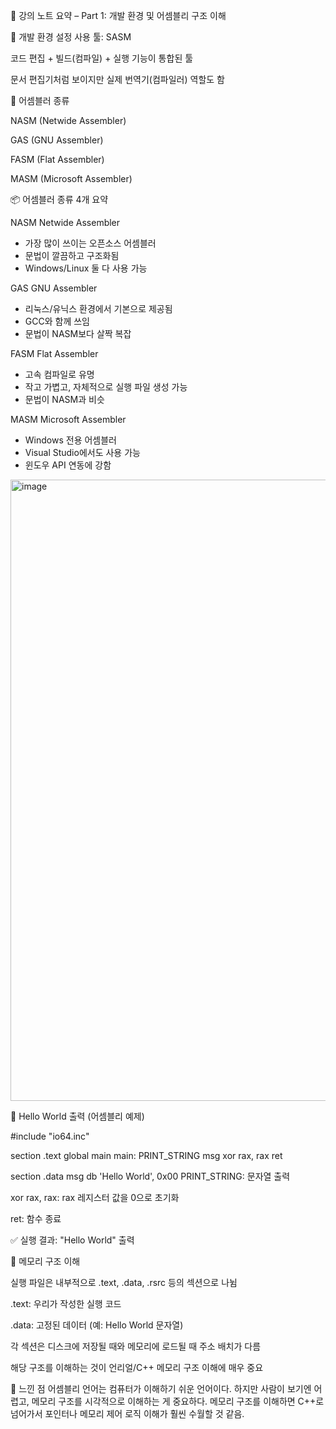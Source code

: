 📌 강의 노트 요약 – Part 1: 개발 환경 및 어셈블리 구조 이해

🔧 개발 환경 설정
사용 툴: SASM

코드 편집 + 빌드(컴파일) + 실행 기능이 통합된 툴

문서 편집기처럼 보이지만 실제 번역기(컴파일러) 역할도 함

🧩 어셈블러 종류

NASM (Netwide Assembler)

GAS (GNU Assembler)

FASM (Flat Assembler)

MASM (Microsoft Assembler)

📦 어셈블러 종류 4개 요약

NASM	Netwide Assembler	<ul><li>가장 많이 쓰이는 오픈소스 어셈블러</li><li>문법이 깔끔하고 구조화됨</li><li>Windows/Linux 둘 다 사용 가능</li></ul>
GAS	GNU Assembler	<ul><li>리눅스/유닉스 환경에서 기본으로 제공됨</li><li>GCC와 함께 쓰임</li><li>문법이 NASM보다 살짝 복잡</li></ul>
FASM	Flat Assembler	<ul><li>고속 컴파일로 유명</li><li>작고 가볍고, 자체적으로 실행 파일 생성 가능</li><li>문법이 NASM과 비슷</li></ul>
MASM	Microsoft Assembler	<ul><li>Windows 전용 어셈블러</li><li>Visual Studio에서도 사용 가능</li><li>윈도우 API 연동에 강함</li></ul>


<img width="1532" height="994" alt="image" src="https://github.com/user-attachments/assets/8b3fa71f-3f80-4fd0-a5b9-a72ba970181b" />


🧪 Hello World 출력 (어셈블리 예제)

#include "io64.inc"

section .text
global main
main:
    PRINT_STRING msg
    xor rax, rax
    ret

section .data
    msg db 'Hello World', 0x00
PRINT_STRING: 문자열 출력

xor rax, rax: rax 레지스터 값을 0으로 초기화

ret: 함수 종료

✅ 실행 결과: "Hello World" 출력

🧠 메모리 구조 이해

실행 파일은 내부적으로 .text, .data, .rsrc 등의 섹션으로 나뉨

.text: 우리가 작성한 실행 코드

.data: 고정된 데이터 (예: Hello World 문자열)

각 섹션은 디스크에 저장될 때와 메모리에 로드될 때 주소 배치가 다름

해당 구조를 이해하는 것이 언리얼/C++ 메모리 구조 이해에 매우 중요

💬 느낀 점
어셈블리 언어는 컴퓨터가 이해하기 쉬운 언어이다.
하지만 사람이 보기엔 어렵고, 메모리 구조를 시각적으로 이해하는 게 중요하다.
메모리 구조를 이해하면 C++로 넘어가서 포인터나 메모리 제어 로직 이해가 훨씬 수월할 것 같음.
